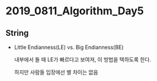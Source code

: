 # 2019_0811_Algorithm_Day5

## String

- Little Endianness(LE) vs. Big Endianness(BE)

  내부에서 돌 때 LE가 빠르다고 보여져, 이 방법을 택하도록 한다.

  하지만 사람들 입장에선 별 차이는 없음